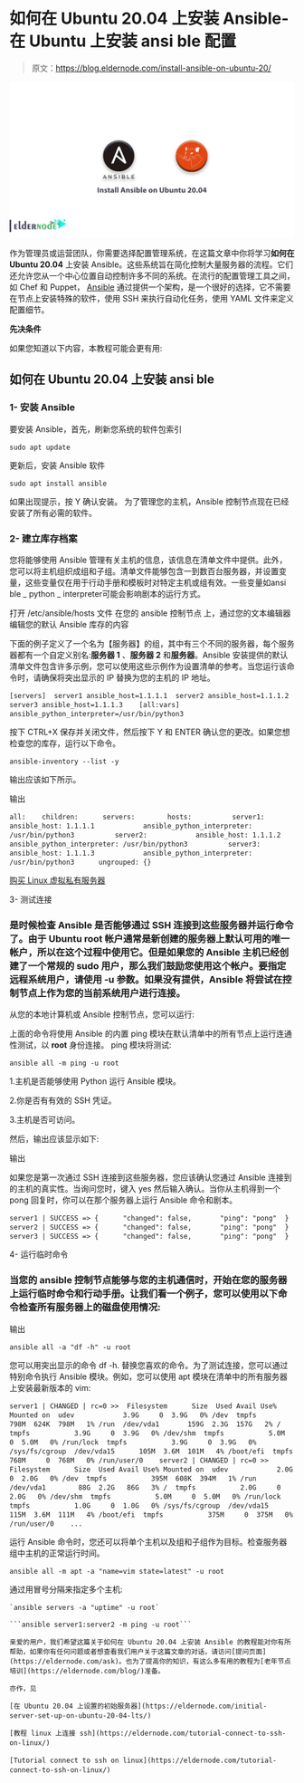 # 如何在 Ubuntu 20.04 上安装 Ansible-在 Ubuntu 上安装 ansi ble 配置

> 原文：<https://blog.eldernode.com/install-ansible-on-ubuntu-20/>

![How to install Ansible on Ubuntu 20.04](img/d29e554391a5a55975cddfa71a03a51a.png)

作为管理员或运营团队，你需要选择配置管理系统，在这篇文章中你将学习**如何在 Ubuntu 20.04** 上安装 Ansible。这些系统旨在简化控制大量服务器的流程。它们还允许您从一个中心位置自动控制许多不同的系统。在流行的配置管理工具之间，如 Chef 和 Puppet， [Ansible](https://www.ansible.com/) 通过提供一个架构，是一个很好的选择，它不需要在节点上安装特殊的软件，使用 SSH 来执行自动化任务，使用 YAML 文件来定义配置细节。

**先决条件**

如果您知道以下内容，本教程可能会更有用:

## 如何在 Ubuntu 20.04 上安装 ansi ble

### 1- 安装 Ansible

要安装 Ansible，首先，刷新您系统的软件包索引

```
sudo apt update 
```

更新后，安装 Ansible 软件

```
sudo apt install ansible 
```

如果出现提示，按 Y 确认安装。 为了管理您的主机，Ansible 控制节点现在已经安装了所有必需的软件。

### 2- 建立库存档案

您将能够使用 Ansible 管理有关主机的信息，该信息在清单文件中提供。此外，您可以将主机组织成组和子组。清单文件能够包含一到数百台服务器，并设置变量，这些变量仅在用于行动手册和模板时对特定主机或组有效。一些变量如ansi ble _ python _ interpreter可能会影响剧本的运行方式。

打开 /etc/ansible/hosts 文件 在您的 ansible 控制节点 上，通过您的文本编辑器编辑您的默认 Ansible 库存的内容

下面的例子定义了一个名为【服务器】的组，其中有三个不同的服务器，每个服务器都有一个自定义别名:**服务器 1** 、**服务器 2** 和**服务器**。Ansible 安装提供的默认清单文件包含许多示例，您可以使用这些示例作为设置清单的参考。当您运行该命令时，请确保将突出显示的 IP 替换为您的主机的 IP 地址。

```
[servers]  server1 ansible_host=1.1.1.1  server2 ansible_host=1.1.1.2  server3 ansible_host=1.1.1.3    [all:vars]  ansible_python_interpreter=/usr/bin/python3 
```

按下 CTRL+X 保存并关闭文件，然后按下 Y 和 ENTER 确认您的更改。如果您想检查您的库存，运行以下命令。

```
ansible-inventory --list -y 
```

输出应该如下所示。

输出

```
all:    children:      servers:        hosts:          server1:            ansible_host: 1.1.1.1            ansible_python_interpreter: /usr/bin/python3          server2:            ansible_host: 1.1.1.2            ansible_python_interpreter: /usr/bin/python3          server3:            ansible_host: 1.1.1.3            ansible_python_interpreter: /usr/bin/python3      ungrouped: {}
```

[购买 Linux 虚拟私有服务器](https://eldernode.com/linux-vps/)

3- 测试连接

### 是时候检查 Ansible 是否能够通过 SSH 连接到这些服务器并运行命令了。由于 Ubuntu **root** 帐户通常是新创建的服务器上默认可用的唯一帐户，所以在这个过程中使用它。但是如果您的 Ansible 主机已经创建了一个常规的 sudo 用户，那么我们鼓励您使用这个帐户。要指定远程系统用户，请使用 -u 参数。如果没有提供，Ansible 将尝试在控制节点上作为您的当前系统用户进行连接。

从您的本地计算机或 Ansible 控制节点，您可以运行:

上面的命令将使用 Ansible 的内置 ping 模块在默认清单中的所有节点上运行连通性测试，以 **root** 身份连接。 ping 模块将测试:

```
ansible all -m ping -u root 
```

1.主机是否能够使用 Python 运行 Ansible 模块。

2.你是否有有效的 SSH 凭证。

3.主机是否可访问。

然后，输出应该显示如下:

输出

如果您是第一次通过 SSH 连接到这些服务器，您应该确认您通过 Ansible 连接到的主机的真实性。当询问您时，键入 yes 然后输入确认。当你从主机得到一个 pong 回复时，你可以在那个服务器上运行 Ansible 命令和剧本。

```
server1 | SUCCESS => {      "changed": false,       "ping": "pong"  }  server2 | SUCCESS => {      "changed": false,       "ping": "pong"  }  server3 | SUCCESS => {      "changed": false,       "ping": "pong"  }
```

4- 运行临时命令

### 当您的 ansible 控制节点能够与您的主机通信时，开始在您的服务器上运行临时命令和行动手册。让我们看一个例子，您可以使用以下命令检查所有服务器上的磁盘使用情况:

输出

```
ansible all -a "df -h" -u root
```

您可以用突出显示的命令 df -h. 替换您喜欢的命令。为了测试连接，您可以通过特别命令执行 Ansible 模块。例如，您可以使用 apt 模块在清单中的所有服务器上安装最新版本的 vim:

```
server1 | CHANGED | rc=0 >>  Filesystem      Size  Used Avail Use% Mounted on  udev            3.9G     0  3.9G   0% /dev  tmpfs           798M  624K  798M   1% /run  /dev/vda1       159G  2.3G  157G   2% /  tmpfs           3.9G     0  3.9G   0% /dev/shm  tmpfs           5.0M     0  5.0M   0% /run/lock  tmpfs           3.9G     0  3.9G   0% /sys/fs/cgroup  /dev/vda15      105M  3.6M  101M   4% /boot/efi  tmpfs           768M     0  768M   0% /run/user/0    server2 | CHANGED | rc=0 >>  Filesystem      Size  Used Avail Use% Mounted on  udev            2.0G     0  2.0G   0% /dev  tmpfs           395M  608K  394M   1% /run  /dev/vda1        88G  2.2G   86G   3% /  tmpfs           2.0G     0  2.0G   0% /dev/shm  tmpfs           5.0M     0  5.0M   0% /run/lock  tmpfs           1.0G     0  1.0G   0% /sys/fs/cgroup  /dev/vda15      115M  3.6M  111M   4% /boot/efi  tmpfs           375M     0  375M   0% /run/user/0    ...
```

运行 Ansible 命令时，您还可以将单个主机以及组和子组作为目标。检查服务器组中主机的正常运行时间。

```
ansible all -m apt -a "name=vim state=latest" -u root 
```

通过用冒号分隔来指定多个主机:

```
`ansible servers -a "uptime" -u root` 
```

```
```ansible server1:server2 -m ping -u root``` 
```

```亲爱的用户，我们希望这篇关于如何在 Ubuntu 20.04 上安装 Ansible 的教程能对你有所帮助，如果你有任何问题或者想查看我们用户关于这篇文章的对话，请访问[提问页面](https://eldernode.com/ask)。也为了提高你的知识，有这么多有用的教程为[老年节点培训](https://eldernode.com/blog/)准备。```

```亦作，见```

```[在 Ubuntu 20.04 上设置的初始服务器](https://eldernode.com/initial-server-set-up-on-ubuntu-20-04-lts/)```

```[教程 linux 上连接 ssh](https://eldernode.com/tutorial-connect-to-ssh-on-linux/)```

```[Tutorial connect to ssh on linux](https://eldernode.com/tutorial-connect-to-ssh-on-linux/)```